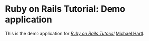 
# Ruby on Rails Tutorial: Demo application

This is the demo application for
[*Ruby on Rails Tutorial*](http://railstutorial.org/)
 [Michael Hartl](http://michaelhartl.com/).

